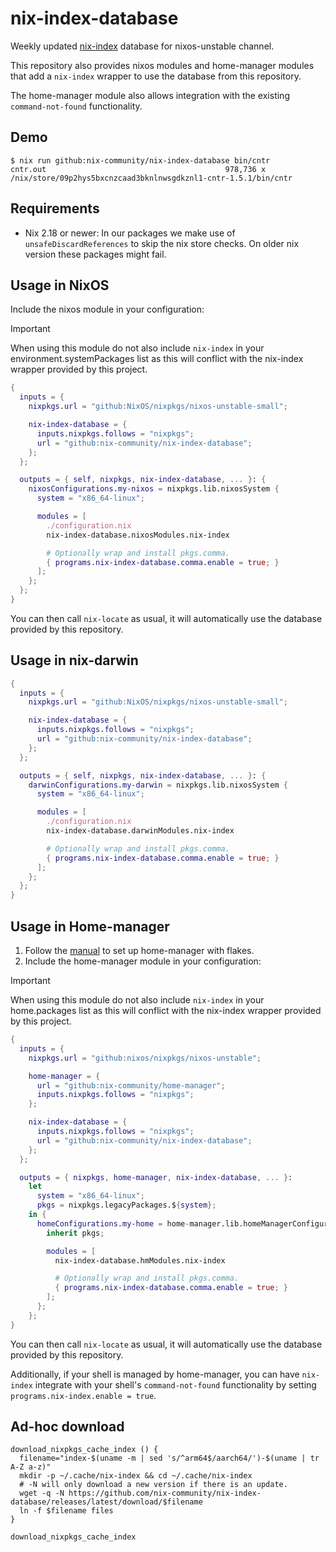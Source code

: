 # nix-index-database

Weekly updated [nix-index](https://github.com/nix-community/nix-index) database for nixos-unstable channel.

This repository also provides nixos modules and home-manager modules that add a
`nix-index` wrapper to use the database from this repository.

The home-manager module also allows integration with the existing `command-not-found`
functionality.

## Demo

``` shell
$ nix run github:nix-community/nix-index-database bin/cntr
cntr.out                                        978,736 x /nix/store/09p2hys5bxcnzcaad3bknlnwsgdkznl1-cntr-1.5.1/bin/cntr
```

## Requirements

- Nix 2.18 or newer: In our packages we make use of `unsafeDiscardReferences` to skip the nix store checks. On older nix version these packages might fail.

## Usage in NixOS

Include the nixos module in your configuration:

> [!IMPORTANT]
> When using this module do not also include `nix-index` in your environment.systemPackages list as this
> will conflict with the nix-index wrapper provided by this project.

```nix
{
  inputs = {
    nixpkgs.url = "github:NixOS/nixpkgs/nixos-unstable-small";

    nix-index-database = {
      inputs.nixpkgs.follows = "nixpkgs";
      url = "github:nix-community/nix-index-database";
    };
  };

  outputs = { self, nixpkgs, nix-index-database, ... }: {
    nixosConfigurations.my-nixos = nixpkgs.lib.nixosSystem {
      system = "x86_64-linux";

      modules = [
        ./configuration.nix
        nix-index-database.nixosModules.nix-index

        # Optionally wrap and install pkgs.comma.
        { programs.nix-index-database.comma.enable = true; }
      ];
    };
  };
}
```

You can then call `nix-locate` as usual, it will automatically use the database provided by this repository.

## Usage in nix-darwin

```nix
{
  inputs = {
    nixpkgs.url = "github:NixOS/nixpkgs/nixos-unstable-small";

    nix-index-database = {
      inputs.nixpkgs.follows = "nixpkgs";
      url = "github:nix-community/nix-index-database";
    };
  };

  outputs = { self, nixpkgs, nix-index-database, ... }: {
    darwinConfigurations.my-darwin = nixpkgs.lib.nixosSystem {
      system = "x86_64-linux";

      modules = [
        ./configuration.nix
        nix-index-database.darwinModules.nix-index

        # Optionally wrap and install pkgs.comma.
        { programs.nix-index-database.comma.enable = true; }
      ];
    };
  };
}
```

## Usage in Home-manager

1. Follow the [manual](https://github.com/nix-community/home-manager/blob/master/docs/nix-flakes.adoc) to set up home-manager with flakes.
2. Include the home-manager module in your configuration:

> [!IMPORTANT]
> When using this module do not also include `nix-index` in your home.packages list as this
> will conflict with the nix-index wrapper provided by this project.

```nix
{
  inputs = {
    nixpkgs.url = "github:nixos/nixpkgs/nixos-unstable";

    home-manager = {
      url = "github:nix-community/home-manager";
      inputs.nixpkgs.follows = "nixpkgs";
    };

    nix-index-database = {
      inputs.nixpkgs.follows = "nixpkgs";
      url = "github:nix-community/nix-index-database";
    };
  };

  outputs = { nixpkgs, home-manager, nix-index-database, ... }:
    let
      system = "x86_64-linux";
      pkgs = nixpkgs.legacyPackages.${system};
    in {
      homeConfigurations.my-home = home-manager.lib.homeManagerConfiguration {
        inherit pkgs;

        modules = [
          nix-index-database.hmModules.nix-index

          # Optionally wrap and install pkgs.comma.
          { programs.nix-index-database.comma.enable = true; }
        ];
      };
    };
}
```

You can then call `nix-locate` as usual, it will automatically use the database provided by this repository.

Additionally, if your shell is managed by home-manager, you can have `nix-index`
integrate with your shell's `command-not-found` functionality by
setting `programs.nix-index.enable = true`.


## Ad-hoc download

```shell
download_nixpkgs_cache_index () {
  filename="index-$(uname -m | sed 's/^arm64$/aarch64/')-$(uname | tr A-Z a-z)"
  mkdir -p ~/.cache/nix-index && cd ~/.cache/nix-index
  # -N will only download a new version if there is an update.
  wget -q -N https://github.com/nix-community/nix-index-database/releases/latest/download/$filename
  ln -f $filename files
}

download_nixpkgs_cache_index
```
